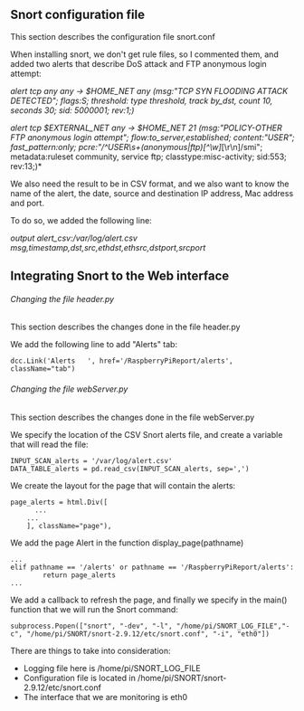 ## Snort configuration file
This section describes the configuration file snort.conf

When installing snort, we don't get rule files, so I commented them, and added two alerts that describe DoS attack and FTP 
anonymous login attempt:

*alert tcp any any -> $HOME_NET any (msg:"TCP SYN FLOODING ATTACK DETECTED"; flags:S; threshold: type threshold, track by_dst, count 10, seconds 30; sid: 5000001; rev:1;)*

*alert tcp $EXTERNAL_NET any -> $HOME_NET 21 (msg:"POLICY-OTHER FTP anonymous login attempt"; flow:to_server,established; content:"USER"; fast_pattern:only; pcre:"/^USER\s+(anonymous|ftp)[^\w]*[\r\n]/smi"; metadata:ruleset community, service ftp; classtype:misc-activity; sid:553; rev:13;)*

We also need the result to be in CSV format, and we also want to know the name of the alert, the date, source and destination
IP address, Mac address and port.

To do so, we added the following line:

*output alert_csv:/var/log/alert.csv msg,timestamp,dst,src,ethdst,ethsrc,dstport,srcport*

## Integrating Snort to the Web interface
###### Changing the file header.py
This section describes the changes done in the file header.py

We add the following line to add "Alerts" tab:
```
dcc.Link('Alerts   ', href='/RaspberryPiReport/alerts', className="tab")
```

###### Changing the file webServer.py
This section describes the changes done in the file webServer.py

We specify the location of the CSV Snort alerts file, and create a variable that will read the file:
```
INPUT_SCAN_alerts = '/var/log/alert.csv'
DATA_TABLE_alerts = pd.read_csv(INPUT_SCAN_alerts, sep=',')
```

We create the layout for the page that will contain the alerts:
```
page_alerts = html.Div([
	  ...
    ...
    ], className="page"),

```

We add the page Alert in the function display_page(pathname)
```
...
elif pathname == '/alerts' or pathname == '/RaspberryPiReport/alerts':
    	return page_alerts
...
```
We add a callback to refresh the page, and finally we specify in the main() function that we will run the Snort command:
```
subprocess.Popen(["snort", "-dev", "-l", "/home/pi/SNORT_LOG_FILE","-c", "/home/pi/SNORT/snort-2.9.12/etc/snort.conf", "-i", "eth0"])
```
There are things to take into consideration:
- Logging file here is /home/pi/SNORT_LOG_FILE
- Configuration file is located in /home/pi/SNORT/snort-2.9.12/etc/snort.conf
- The interface that we are monitoring is eth0
